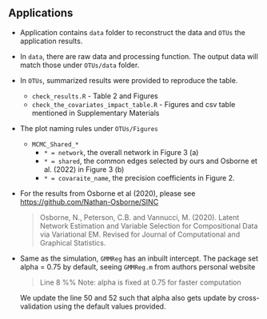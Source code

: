 ## Applications

- Application contains `data` folder to reconstruct the data and `OTUs` the application results.

- In `data`, there are raw data and processing function. The output data will match those under `OTUs/data` folder.

- In `OTUs`, summarized results were provided to reproduce the table.

  - `check_results.R`  - Table 2 and Figures
  - `check_the_covariates_impact_table.R` - Figures and csv table mentioned in Supplementary Materials

- The plot naming rules under `OTUs/Figures`

  - `MCMC_Shared_*`
    - `* = network`, the overall network in Figure 3 (a)
    - `* = shared`, the common edges selected by ours and Osborne et al. (2022) in Figure 3 (b)
    - `* = covaraite_name`, the precision coefficients in Figure 2.

- For the results from Osborne et al (2020), please see https://github.com/Nathan-Osborne/SINC 

  > Osborne, N., Peterson, C.B. and Vannucci, M. (2020). Latent Network Estimation and Variable Selection for Compositional Data via Variational EM. Revised for Journal of Computational and Graphical Statistics.

- 
  Same as the simulation, `GMMReg` has an inbuilt intercept. The package set alpha = 0.75 by default, seeing `GMMReg.m` from authors personal website

  > Line 8 %% Note: alpha is fixed at 0.75 for faster computation

  We update the line 50 and 52 such that alpha also gets update by cross-validation using the default values provided.

  